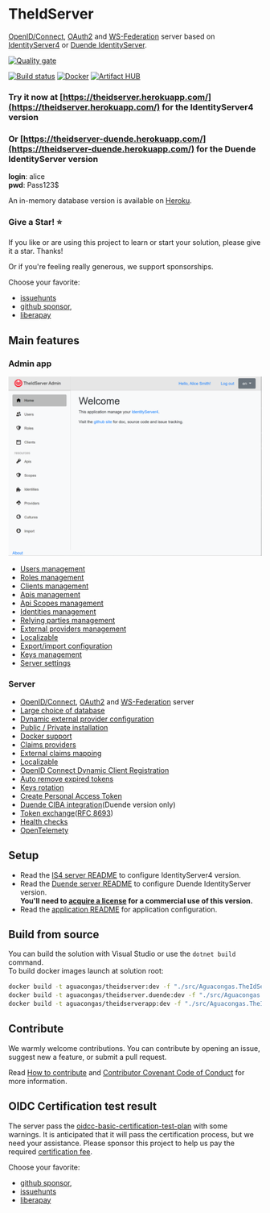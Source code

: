 # TheIdServer

[OpenID/Connect](https://openid.net/connect/), [OAuth2](https://oauth.net/2/) and [WS-Federation](https://docs.oasis-open.org/wsfed/federation/v1.2/os/ws-federation-1.2-spec-os.html) server based on [IdentityServer4](https://identityserver4.readthedocs.io/en/latest/) or [Duende IdentityServer](https://duendesoftware.com/products/identityserver).

[![Quality gate](https://sonarcloud.io/api/project_badges/quality_gate?project=aguacongas_TheIdServer)](https://sonarcloud.io/dashboard?id=aguacongas_TheIdServer)

[![Build status](https://ci.appveyor.com/api/projects/status/hutfs4sy38fy9ca7?svg=true)](https://ci.appveyor.com/project/aguacongas/theidserver) [![Docker](https://github.com/Aguafrommars/TheIdServer/actions/workflows/docker.yml/badge.svg)](https://github.com/Aguafrommars/TheIdServer/actions/workflows/docker.yml) [![Artifact HUB](https://img.shields.io/endpoint?url=https://artifacthub.io/badge/repository/aguafrommars)](https://artifacthub.io/packages/search?repo=aguafrommars)


### Try it now at [https://theidserver.herokuapp.com/](https://theidserver.herokuapp.com/) for the IdentityServer4 version  
### Or [https://theidserver-duende.herokuapp.com/](https://theidserver-duende.herokuapp.com/) for the Duende IdentityServer version

**login**: alice  
**pwd**: Pass123$

An in-memory database version is available on [Heroku](https://www.heroku.com/).

### Give a Star! :star:

If you like or are using this project to learn or start your solution, please give it a star. Thanks!

Or if you're feeling really generous, we support sponsorships.

Choose your favorite:

* [issuehunts](https://issuehunt.io/r/Aguafrommars/TheIdServer/issues/170)
* [github sponsor](https://github.com/sponsors/aguacongas),
* [liberapay](https://liberapay.com/aguacongas)

## Main features

### Admin app
![home](https://raw.githubusercontent.com/Aguafrommars/TheIdServer/master/doc/assets/home.png)

* [Users management](https://github.com/Aguafrommars/TheIdServer/tree/master/doc/USER.md)
* [Roles management](https://github.com/Aguafrommars/TheIdServer/tree/master/doc/ROLE.md)
* [Clients management](https://github.com/Aguafrommars/TheIdServer/tree/master/doc/CLIENT.md)
* [Apis management](https://github.com/Aguafrommars/TheIdServer/tree/master/doc/API.md)
* [Api Scopes management](https://github.com/Aguafrommars/TheIdServer/tree/master/doc/SCOPE.md)
* [Identities management](https://github.com/Aguafrommars/TheIdServer/tree/master/doc/IDENTITY.md)
* [Relying parties management](https://github.com/Aguafrommars/TheIdServer/tree/master/doc/RELYING-PARTY.md)
* [External providers management](https://github.com/Aguafrommars/TheIdServer/tree/master/doc/PROVIDER.md)
* [Localizable](https://github.com/Aguafrommars/TheIdServer/tree/master/doc/LOCALIZATION.md)
* [Export/import configuration](https://github.com/Aguafrommars/TheIdServer/tree/master/doc/EXPORT_IMPORT.md)
* [Keys management](https://github.com/Aguafrommars/TheIdServer/tree/master/doc/KEYS.md)
* [Server settings](https://github.com/Aguafrommars/TheIdServer/tree/master/doc/SETTINGS.md)

### Server

* [OpenID/Connect](https://openid.net/connect/), [OAuth2](https://oauth.net/2/) and [WS-Federation](https://docs.oasis-open.org/wsfed/federation/v1.2/os/ws-federation-1.2-spec-os.html) server
* [Large choice of database](https://github.com/Aguafrommars/TheIdServer/blob/master/src/Aguacongas.TheIdServer.Duende/README.md#using-entity-framework-core)
* [Dynamic external provider configuration](https://github.com/Aguafrommars/TheIdServer/tree/master/src/Aguacongas.TheIdServer.Duende/README.md#configure-the-provider-hub)
* [Public / Private installation](https://github.com/Aguafrommars/TheIdServer/tree/master/src/Aguacongas.TheIdServer.Duende/README.md#using-the-api)
* [Docker support](https://github.com/Aguafrommars/TheIdServer/tree/master/src/Aguacongas.TheIdServer.Duende/README.md#from-docker)
* [Claims providers](https://github.com/Aguafrommars/TheIdServer/tree/master/doc/CLAIMS_PROVIDER.md)
* [External claims mapping](https://github.com/Aguafrommars/TheIdServer/tree/master/doc/EXTERNAL_CLAIMS_MAPPING.md)
* [Localizable](https://github.com/Aguafrommars/TheIdServer/tree/master/doc/LOCALIZATION.md)
* [OpenID Connect Dynamic Client Registration](https://openid.net/specs/openid-connect-regiAguacongas.TheIdServer.Duendestration-1_0.html)
* [Auto remove expired tokens](https://github.com/Aguafrommars/TheIdServer/tree/master/src/Aguacongas.TheIdServer/README.md#configure-token-cleaner)
* [Keys rotation](https://github.com/Aguafrommars/TheIdServer/tree/master/doc/KEYS_ROTATION.md)
* [Create Personal Access Token](https://github.com/Aguafrommars/TheIdServer/tree/master/doc/PAT.md)
* [Duende CIBA integration](https://github.com/Aguafrommars/TheIdServer/tree/master/doc/CIBA.md)(Duende version only)
* [Token exchange](https://datatracker.ietf.org/doc/html/rfc8693)([RFC 8693](https://datatracker.ietf.org/doc/html/rfc8693))
* [Health checks](https://github.com/Aguafrommars/TheIdServer/tree/master/src/Aguacongas.TheIdServer/README.md#health-checks)
* [OpenTelemety](https://github.com/Aguafrommars/TheIdServer/tree/master/doc/Aguacongas.TheIdServer/OPEN_TELEMETRY.md)

## Setup

* Read the [IS4 server README](https://github.com/Aguafrommars/TheIdServer/tree/master/src/Aguacongas.TheIdServer.IS4/README.md) to configure IdentityServer4 version.  
* Read the [Duende server README](https://github.com/Aguafrommars/TheIdServer/tree/master/src/Aguacongas.TheIdServer.Duende/README.md) to configure Duende IdentityServer version.  
**You'll need to [acquire a license](https://duendesoftware.com/products/identityserver#pricing) for a commercial use of this version.**
* Read the [application README](https://github.com/Aguafrommars/TheIdServer/tree/master/src/Aguacongas.TheIdServer.BlazorApp/README.md) for application configuration.  

## Build from source

You can build the solution with Visual Studio or use the `dotnet build` command.  
To build docker images launch at solution root: 

```bash
docker build -t aguacongas/theidserver:dev -f "./src/Aguacongas.TheIdServer.IS4/Dockerfile" .
docker build -t aguacongas/theidserver.duende:dev -f "./src/Aguacongas.TheIdServer.Duende/Dockerfile" .
docker build -t aguacongas/theidserverapp:dev -f "./src/Aguacongas.TheIdServer.BlazorApp/Dockerfile" .
```

## Contribute

We warmly welcome contributions. You can contribute by opening an issue, suggest new a feature, or submit a pull request.

Read [How to contribute](https://github.com/Aguafrommars/TheIdServer/tree/master/CONTRIBUTING.md) and [Contributor Covenant Code of Conduct](https://github.com/Aguafrommars/TheIdServer/tree/master/CODE_OF_CONDUCT.md) for more information.

## OIDC Certification test result

The server pass the [oidcc-basic-certification-test-plan](
https://www.certification.openid.net/plan-detail.html?plan=ZKco5LJhicIlT&public=true) with some warnings. It is anticipated that it will pass the certification process, but we need your assistance. Please sponsor this project to help us pay the required [certification fee](https://openid.net/certification/fees/).

Choose your favorite:

* [github sponsor](https://github.com/sponsors/aguacongas/sponsorships?sponsor=aguacongas&tier_id=151490),
* [issuehunts](https://issuehunt.io/r/Aguafrommars/TheIdServer/issues/170)
* [liberapay](https://liberapay.com/aguacongas)
